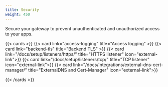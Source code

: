 ```yaml
---
title: Security
weight: 450 
---
```


Secure your gateway to prevent unauthenticated and unauthorized access to your apps. 

{{< cards >}}
  {{< card link="access-logging" title="Access logging" >}}
  {{< card link="backend-tls" title="Backend TLS" >}}
  {{< card link="/docs/setup/listeners/https/" title="HTTPS listener" icon="external-link">}}
  {{< card link="/docs/setup/listeners/tcp/" title="TCP listener" icon="external-link">}}
  {{< card link="/docs/integrations/external-dns-cert-manager/" title="ExternalDNS and Cert-Manager" icon="external-link">}}
  
{{< /cards >}}

<!--{{< card link="/docs/integrations/istio/" title="Istio for mTLS" icon="external-link">}}-->
